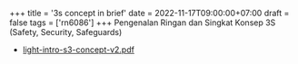 +++
title = '3s concept in brief'
date = 2022-11-17T09:00:00+07:00
draft = false
tags = ['rn6086']
+++
Pengenalan Ringan dan Singkat Konsep 3S (Safety, Security, Safeguards)
<!--more-->

+ [light-intro-s3-concept-v2.pdf](https://zenodo.org/doi/10.5281/zenodo.7328962)
